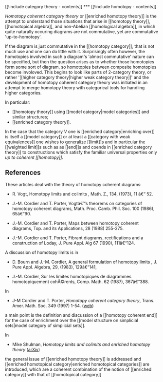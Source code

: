 <div class="rightHandSide toc">
[[!include category theory - contents]]
***
[[!include homotopy - contents]]
</div>


_Homotopy coherent category theory_ or [[enriched homotopy theory]] is the attempt to understand those situations that arise in [[homotopy theory]], [[homotopical algebra]], and non-Abelian [[homological algebra]], in which quite naturally occuring diagrams are not commutative, yet are commutative 'up-to-homotopy'.

If the diagram is just commutative in the [[homotopy category]], that is not much use and one can do little with it.  Surprisingly often however, the homotopies involved in such a diagram's 'almost commutative' nature can be specified, but then the question arises as to whether those homotopies form some sort of diagram, so homotopies between composite homotopies become involoved. This begins to look like parts of 2-category theory, or rather '[[higher category theory|higher weak category theory]]' and the development of homotopy coherent category theory was initiated in an attempt to merge homotopy theory with categorical tools for handling higher categories.

In particular:

* [[homotopy theory]] using [[model category|model categories]] and similar structures;
* [[enriched category theory]].

In the case that the category $V$ one is [[enriched category|enriching over]] is itself a [[model category]] or at least a [[category with weak equivalences]] one wishes to generalize [[limit]]s and in particular the [[weighted limit]]s such as as [[end]]s and coends in [[enriched category theory]] to constructions which satisfy the familiar universal properties only _up to coherent [[homotopy]]_.

## References

These articles deal with the theory of homotopy coherent diagrams:

*  R. Vogt, Homotopy limits and colimits , Math. Z., 134, (1973), 11 â€“ 52.

* J.-M. Cordier and T. Porter, Vogtâ€™s theorems on categories of homotopy coherent diagrams, Math. Proc. Camb. Phil. Soc. 100 (1986), 65â€“90.



* J.-M. Cordier and T. Porter,  Maps between homotopy coherent diagrams, Top. and its Applications, 28 (1988) 255-275.

* J.-M. Cordier and T. Porter, Fibrant diagrams, rectifications and a construction of Loday, J. Pure Appl. Alg 67 (1990), 111â€“124.



A discussion of homotopy limits is in

* D. Bourn and J.-M. Cordier, A general formulation of homotopy limits , J. Pure Appl. Algebra, 29, (1983), 129â€“141,

* J.-M. Cordier, Sur les limites homotopiques de diagrammes homotopiquement  cohÃ©rents, Comp. Math. 62 (1987), 367â€“388.


In 

* J-M Cordier and T. Porter, _Homotopy coherent category theory_, Trans. Amer. Math. Soc. 349 (1997) 1-54. ([web](http://citeseerx.ist.psu.edu/viewdoc/summary?doi=10.1.1.32.3273))

a main point is the definition and discussion of a [[homotopy coherent end]] for the case of enrichment over the [[model structure on simplicial sets|model category of simplicial sets]].



In 

* Mike Shulman, _Homotopy limits and colimits and enriched homotopy theory_ ([arXiv](http://arxiv.org/abs/math.AT/0610194v1))

the general issue of [[enriched homotopy theory]] is addressed and  [[enriched homotopical category|enriched homotopical categories]] are introduced, which are a coherent combination of the notion of [[enriched category]] with that of [[homotopical category]]